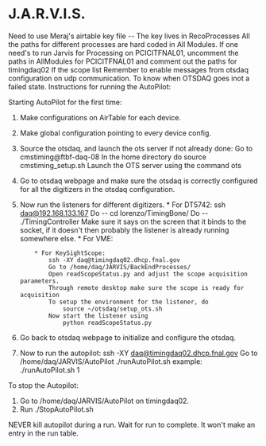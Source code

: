 # J.A.R.V.I.S.


Need to use Meraj's airtable key file -- The key lives in RecoProcesses
All the paths for different processes are hard coded in All Modules. 
If one need's to run Jarvis for Processing on PCICITFNAL01, uncomment the paths in AllModules for PCICITFNAL01 and comment out the paths for timingdaq02
If the scope list 
Remember to enable messages from otsdaq configuration on udp communication. To know when OTSDAQ goes inot a failed state.
Instructions for running the AutoPilot:



Starting AutoPilot for the first time:

1) 	Make configurations on AirTable for each device.
2) 	Make global configuration pointing to every device config.
3) 	Source the otsdaq, and launch the ots server if not already done:
		Go to cmstiming@ftbf-daq-08
		In the home directory do
				source cmstiming_setup.sh
		Launch the OTS server using the command
				ots 
4) 	Go to otsdaq webpage and make sure the otsdaq is correctly configured for all the digitizers in the otsdaq configuration.
5) 	Now run the listeners for different digitizers.
			* For DT5742:
				ssh daq@192.168.133.167
				Do -- cd lorenzo/TimingBone/ 
				Do -- ./TimingController
				Make sure it says on the screen that it binds to the socket, if it doesn't then probably the listener is already running somewhere else. 
			* For VME:

			* For KeySightScope:
				ssh -XY daq@timingdaq02.dhcp.fnal.gov
				Go to /home/daq/JARVIS/BackEndProcesses/
				Open readScopeStatus.py and adjust the scope acquisition parameters.
				Through remote desktop make sure the scope is ready for acquisition
				To setup the environment for the listener, do
					source ~/otsdaq/setup_ots.sh
				Now start the listener using
				 	python readScopeStatus.py
6)	Go back to otsdaq webpage to initialize and configure the otsdaq.
7)	Now to run the autopilot:
		ssh -XY daq@timingdaq02.dhcp.fnal.gov 
		Go to /home/daq/JARVIS/AutoPilot
		./runAutoPilot.sh <Global Configuration number> 	example: ./runAutoPilot.sh 1


To stop the Autopilot:

1) Go to /home/daq/JARVIS/AutoPilot on timingdaq02. 
2) Run ./StopAutoPilot.sh






NEVER kill autopilot during a run. Wait for run to complete. It won't make an entry in the run table.
